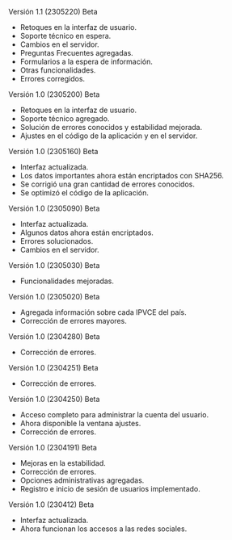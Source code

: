 Versión 1.1 (2305220) Beta
- Retoques en la interfaz de usuario. 
- Soporte técnico en espera.
- Cambios en el servidor.
- Preguntas Frecuentes agregadas.
- Formularios a la espera de información.
- Otras funcionalidades.
- Errores corregidos.

Versión 1.0 (2305200) Beta
- Retoques en la interfaz de usuario. 
- Soporte técnico agregado. 
- Solución de errores conocidos y estabilidad mejorada.
- Ajustes en el código de la aplicación y en el servidor.  

Versión 1.0 (2305160) Beta
- Interfaz actualizada. 
- Los datos importantes ahora están encriptados con SHA256. 
- Se corrigió una gran cantidad de errores conocidos. 
- Se optimizó el código de la aplicación. 

 Versión 1.0 (2305090) Beta
- Interfaz actualizada. 
- Algunos datos ahora están encriptados. 
- Errores solucionados. 
- Cambios en el servidor. 

 Versión 1.0 (2305030) Beta
- Funcionalidades mejoradas. 

 Versión 1.0 (2305020) Beta
- Agregada información sobre cada IPVCE del país. 
- Corrección de errores mayores. 

 Versión 1.0 (2304280) Beta
- Corrección de errores. 

 Versión 1.0 (2304251) Beta 
- Corrección de errores. 

 Versión 1.0 (2304250) Beta 
- Acceso completo para administrar la cuenta del usuario.
- Ahora disponible la ventana ajustes. 
- Corrección de errores. 


 Versión 1.0 (2304191) Beta

- Mejoras en la estabilidad. 
- Corrección de errores. 
- Opciones administrativas agregadas. 
- Registro e inicio de sesión de usuarios implementado.

 Versión 1.0 (230412) Beta

- Interfaz actualizada.
- Ahora funcionan los accesos a las redes sociales.
